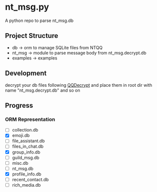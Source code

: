 # nt_msg.py

A python repo to parse nt_msg.db

## Project Structure 

- db -> orm to manage SQLite files from NTQQ
- nt_msg -> module to parse message body from nt_msg.decrypt.db
- examples -> examples

## Development

decrypt your db files following [QQDecrypt](https://qq.sbcnm.top/) and place them in root dir with name "nt_msg.decrypt.db" and so on

## Progress

### ORM Representation

- [ ] collection.db
- [x] emoji.db
- [ ] file_assistant.db
- [ ] files_in_chat.db
- [x] group_info.db
- [ ] guild_msg.db
- [ ] misc.db
- [ ] nt_msg.db
- [x] profile_info.db
- [ ] recent_contact.db
- [ ] rich_media.db
